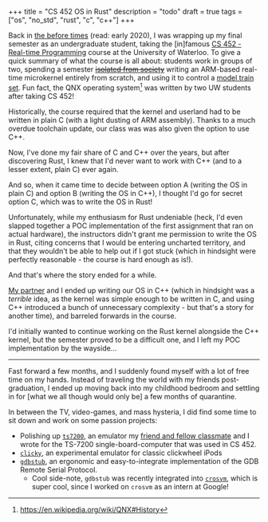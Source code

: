 +++
title = "CS 452 OS in Rust"
description = "todo"
draft = true
tags = ["os", "no_std", "rust", "c", "c++"]
+++

<!--more-->

Back in
[the before times](https://www.urbandictionary.com/define.php?term=The%20Before%20Time&defid=15158728)
(read: early 2020), I was wrapping up my final semester as an undergraduate
student, taking the [in]famous
[CS 452 - Real-time Programming](https://student.cs.uwaterloo.ca/~cs452/W20/)
course at the University of Waterloo. To give a quick summary of what the course
is all about: students work in groups of two, spending a semester
[~~isolated from society~~](https://www.reddit.com/r/uwaterloo/comments/bn6sd2/is_cs_452_real_time_programmingtrains_and_anti/en2uwya/)
writing an ARM-based real-time microkernel entirely from scratch, and using it
to control a [model train set](https://www.youtube.com/watch?v=4COS47Ox-FM). Fun
fact, the QNX operating system[^1] was written by two UW students after taking
CS 452!

Historically, the course required that the kernel and userland had to be written
in plain C (with a light dusting of ARM assembly). Thanks to a much overdue
toolchain update, our class was was also given the option to use C++.

Now, I've done my fair share of C and C++ over the years, but after discovering
Rust, I knew that I'd never want to work with C++ (and to a lesser extent, plain
C) ever again.

And so, when it came time to decide between option A (writing the OS in plain C)
and option B (writing the OS in C++), I thought I'd go for secret option C,
which was to write the OS in Rust!

Unfortunately, while my enthusiasm for Rust undeniable (heck, I'd even slapped
together a POC implementation of the first assignment that ran on actual
hardware), the instructors didn't grant me permission to write the OS in Rust,
citing concerns that I would be entering uncharted territory, and that they
wouldn't be able to help out if I got stuck (which in hindsight were perfectly
reasonable - the course is hard enough as is!).

And that's where the story ended for a while.

[My partner](https://jameshageman.com/) and I ended up writing our OS in C++
(which in hindsight was a _terrible_ idea, as the kernel was simple enough to be
written in C, and using C++ introduced a bunch of unnecessary complexity - but
that's a story for another time), and barreled forwards in the course.

I'd initially wanted to continue working on the Rust kernel alongside the C++
kernel, but the semester proved to be a difficult one, and I left my POC
implementation by the wayside...

---

Fast forward a few months, and I suddenly found myself with a lot of free time
on my hands. Instead of traveling the world with my friends post-graduation, I
ended up moving back into my childhood bedroom and settling in for [what we all
though would only be] a few months of quarantine.

In between the TV, video-games, and mass hysteria, I did find some time to sit
down and work on some passion projects:

-   Polishing up [`ts7200`](https://github.com/daniel5151/ts7200), an emulator
    my [friend and fellow classmate](https://github.com/iburinoc/gba-rs) and I
    wrote for the TS-7200 single-board-computer that was used in CS 452.
-   [`clicky`](https://github.com/daniel5151/clicky), an experimental emulator
    for classic clickwheel iPods
-   [`gdbstub`](https://github.com/daniel5151/gdbstub), an ergonomic and
    easy-to-integrate implementation of the GDB Remote Serial Protocol.
    -   Cool side-note, `gdbstub` was recently integrated into
        [`crosvm`](https://chromium-review.googlesource.com/c/chromiumos/platform/crosvm/+/2440221),
        which is super cool, since I worked on `crosvm` as an intern at Google!

[^1]: https://en.wikipedia.org/wiki/QNX#History
